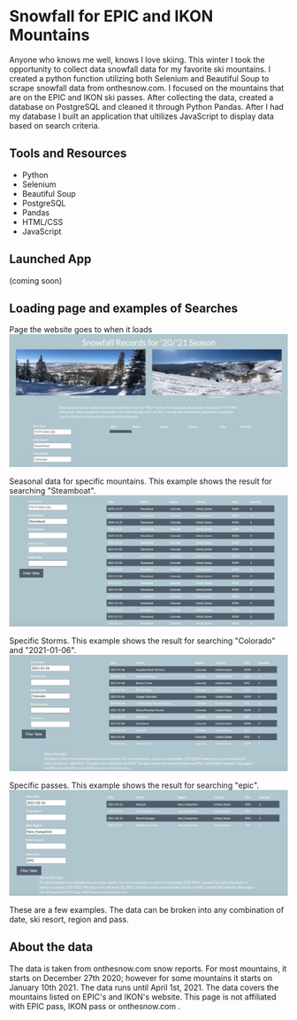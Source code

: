 # Snowfall for EPIC and IKON Mountains
Anyone who knows me well, knows I love skiing. This winter I took the opportunity to collect data snowfall data for my favorite ski mountains. I created a python function utilizing both Selenium and Beautiful Soup to scrape snowfall data from onthesnow.com. I focused on the mountains that are on the EPIC and IKON ski passes. After collecting the data, created a database on PostgreSQL and cleaned it through Python Pandas. After I had my database I built an application that ultilizes JavaScript to display data based on search criteria.

## Tools and Resources
* Python
* Selenium
* Beautiful Soup
* PostgreSQL
* Pandas
* HTML/CSS
* JavaScript

## Launched App
(coming soon)

## Loading page and examples of Searches
Page the website goes to when it loads
![ScreenShot](/Screenshots/main_page.png)

Seasonal data for specific mountains. This example shows the result for searching "Steamboat".
![ScreenShot](/Screenshots/Steamboat.png)


Specific Storms. This example shows the result for searching "Colorado" and "2021-01-06".
![ScreenShot](/Screenshots/storm.png)


Specific passes. This example shows the result for searching "epic".
![ScreenShot](/Screenshots/epic.png)

These are a few examples. The data can be broken into any combination of date, ski resort, region and pass.

## About the data
The data is taken from onthesnow.com snow reports. For most mountains, it starts on December 27th 2020; however for some mountains it starts on January 10th 2021. The data runs until April 1st, 2021. The data covers the mountains listed on EPIC's and IKON's website. This page is not affiliated with EPIC pass, IKON pass or onthesnow.com .
